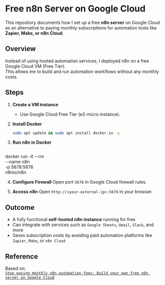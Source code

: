 # Free n8n Server on Google Cloud

This repository documents how I set up a free **n8n server** on Google Cloud as an alternative to paying monthly subscriptions for automation tools like **Zapier, Make, or n8n Cloud**.  

## Overview
Instead of using hosted automation services, I deployed n8n on a free Google Cloud VM (Free Tier).  
This allows me to build and run automation workflows without any monthly costs.

## Steps

1. **Create a VM instance**  
   - Use Google Cloud Free Tier (e2-micro instance).  

2. **Install Docker**  
   ```bash
   sudo apt update && sudo apt install docker.io -y
   
3. **Run n8n in Docker**
   ```bash
docker run -it --rm \
  --name n8n \
  -p 5678:5678 \
  n8nio/n8n
  
4. **Configure Firewall**
Open port `5678` in Google Cloud firewall rules.

6. **Access n8n**
   Open `http://<your-external-ip>:5678` in your browser.
   
## Outcome
- A fully functional **self-hosted n8n instance** running for free
- Can integrate with services such as `Google Sheets`, `Gmail`, `Slack`, and more
- Saves subscription costs by avoiding paid automation platforms like `Zapier`, `Make`, or `n8n Cloud`
## Reference
Based on:  
[`Stop paying monthly n8n automation fees: Build your own free n8n server on Google Cloud`](https://drlee.io/stop-paying-monthly-n8n-automation-fees-build-your-own-free-n8n-server-on-google-clouds-free-84be73299220)
